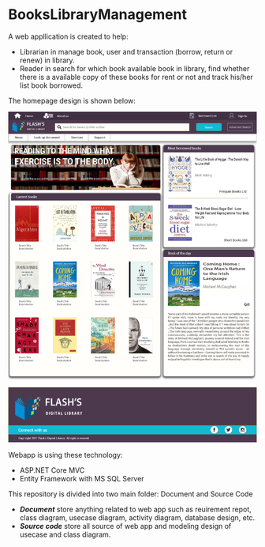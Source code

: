 # BooksLibraryManagement
A web appllication is created to help:
* Librarian in manage book, user and transaction (borrow, return or renew) in library.
* Reader in search for which book available book in library, find whether there is a available copy of these books for rent or not and track his/her list book borrowed.

The homepage design is shown below:

![Hompage Design](https://github.com/NonameTeamwork/BooksLibraryManagement/blob/master/Documents/UI%20Design/Home.png)

Webapp is using these technology:
* ASP.NET Core MVC
* Entity Framework with MS SQL Server

This repository is divided into two main folder: Document and Source Code
* ___Document___ store anything related to web app such as reuirement repot, class diagram, usecase diagram, activity diagram, database design, etc.
* ___Source code___ store all source of web app and modeling design of usecase and class diagram.

